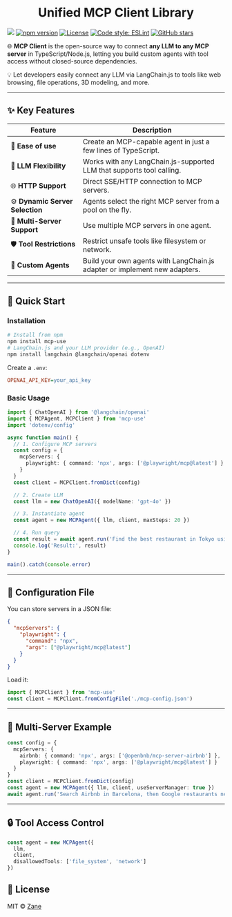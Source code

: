 <h1 align="center">Unified MCP Client Library</h1>

[![](https://img.shields.io/npm/dw/mcp-use.svg)](https://www.npmjs.com/package/mcp-use)
[![npm version](https://img.shields.io/npm/v/mcp-use.svg)](https://www.npmjs.com/package/mcp-use)
[![License](https://img.shields.io/github/license/zandko/mcp-use)](https://github.com/zandko/mcp-use/blob/main/LICENSE)
[![Code style: ESLint](https://img.shields.io/badge/code%20style-eslint-4B32C3.svg)](https://eslint.org)
[![GitHub stars](https://img.shields.io/github/stars/zandko/mcp-use?style=social)](https://github.com/zandko/mcp-use/stargazers)

🌐 **MCP Client** is the open-source way to connect **any LLM to any MCP server** in TypeScript/Node.js, letting you build custom agents with tool access without closed-source dependencies.

💡 Let developers easily connect any LLM via LangChain.js to tools like web browsing, file operations, 3D modeling, and more.

---

## ✨ Key Features

| Feature                         | Description                                                                |
| ------------------------------- | -------------------------------------------------------------------------- |
| 🔄 **Ease of use**              | Create an MCP-capable agent in just a few lines of TypeScript.             |
| 🤖 **LLM Flexibility**          | Works with any LangChain.js-supported LLM that supports tool calling.      |
| 🌐 **HTTP Support**             | Direct SSE/HTTP connection to MCP servers.                                 |
| ⚙️ **Dynamic Server Selection** | Agents select the right MCP server from a pool on the fly.                 |
| 🧩 **Multi-Server Support**     | Use multiple MCP servers in one agent.                                     |
| 🛡️ **Tool Restrictions**        | Restrict unsafe tools like filesystem or network.                          |
| 🔧 **Custom Agents**            | Build your own agents with LangChain.js adapter or implement new adapters. |

---

## 🚀 Quick Start

### Installation

```bash
# Install from npm
npm install mcp-use
# LangChain.js and your LLM provider (e.g., OpenAI)
npm install langchain @langchain/openai dotenv
```

Create a `.env`:

```ini
OPENAI_API_KEY=your_api_key
```

### Basic Usage

```ts
import { ChatOpenAI } from '@langchain/openai'
import { MCPAgent, MCPClient } from 'mcp-use'
import 'dotenv/config'

async function main() {
  // 1. Configure MCP servers
  const config = {
    mcpServers: {
      playwright: { command: 'npx', args: ['@playwright/mcp@latest'] }
    }
  }
  const client = MCPClient.fromDict(config)

  // 2. Create LLM
  const llm = new ChatOpenAI({ modelName: 'gpt-4o' })

  // 3. Instantiate agent
  const agent = new MCPAgent({ llm, client, maxSteps: 20 })

  // 4. Run query
  const result = await agent.run('Find the best restaurant in Tokyo using Google Search')
  console.log('Result:', result)
}

main().catch(console.error)
```

---

## 📂 Configuration File

You can store servers in a JSON file:

```json
{
  "mcpServers": {
    "playwright": {
      "command": "npx",
      "args": ["@playwright/mcp@latest"]
    }
  }
}
```

Load it:

```ts
import { MCPClient } from 'mcp-use'
const client = MCPClient.fromConfigFile('./mcp-config.json')
```

---

## 🔄 Multi-Server Example

```ts
const config = {
  mcpServers: {
    airbnb: { command: 'npx', args: ['@openbnb/mcp-server-airbnb'] },
    playwright: { command: 'npx', args: ['@playwright/mcp@latest'] }
  }
}
const client = MCPClient.fromDict(config)
const agent = new MCPAgent({ llm, client, useServerManager: true })
await agent.run('Search Airbnb in Barcelona, then Google restaurants nearby')
```

---

## 🔒 Tool Access Control

```ts
const agent = new MCPAgent({
  llm,
  client,
  disallowedTools: ['file_system', 'network']
})
```

## 📜 License

MIT © [Zane](https://github.com/zandko)
